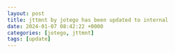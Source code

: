 ```yaml
---
layout: post
title: jttmnt by jotego has been updated to internal
date: 2024-01-07 08:42:22 +0000
categories: [jotego, jttmnt]
tags: [update]
---
```



